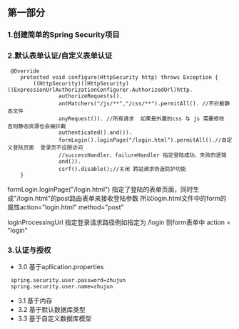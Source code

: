 ## 第一部分

### 1.创建简单的Spring Security项目

### 2.默认表单认证/自定义表单认证

```
 @Override
    protected void configure(HttpSecurity http) throws Exception {
        ((HttpSecurity)((HttpSecurity)((ExpressionUrlAuthorizationConfigurer.AuthorizedUrl)http.
                authorizeRequests().
                antMatchers("/js/**","/css/**").permitAll(). //不拦截静态文件
                anyRequest()). //所有请求  如果是外置的css 与 js 需要修改 否则静态资源也会被拦截
                authenticated().and()).
                formLogin().loginPage("/login.html").permitAll().//自定义登陆页面  登录页不设限访问
                //successHandler、failureHandler 指定登陆成功、失败的逻辑
                and()).
                csrf().disable();//关闭 跨站请求伪造防护功能
    }
```

formLogin.loginPage("/login.html") 指定了登陆的表单页面，同时生成"/login.html"的post路由表单来接收登陆参数
所以login.html文件中的form的属性action="login.html" method="post"

loginProcessingUrl 指定登录请求路径例如指定为 /login 则form表单中 action = "login"

### 3.认证与授权
   - 3.0 基于apllication.properties
   ```
    spring.security.user.password=zhujun
    spring.security.user.name=zhujun
   ```
   - 3.1 基于内存
   - 3.2 基于默认数据库类型
   - 3.3 基于自定义数据库模型
